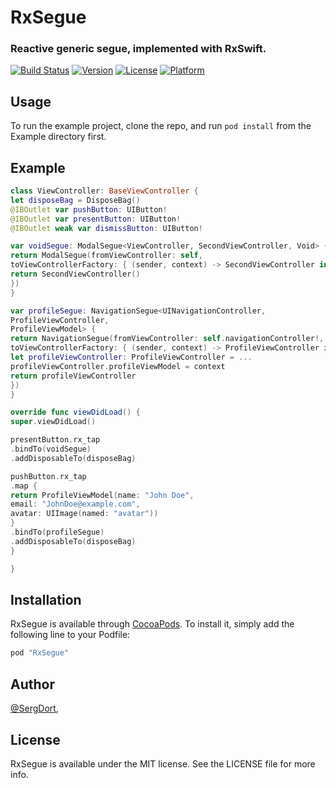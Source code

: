 # RxSegue
### Reactive generic segue, implemented with RxSwift. 

[![Build Status](https://travis-ci.org/sergdort/RxSegue.svg?branch=master)](https://travis-ci.org/sergdort/RxSegue)
[![Version](https://img.shields.io/cocoapods/v/RxSegue.svg?style=flat)](http://cocoapods.org/pods/RxSegue)
[![License](https://img.shields.io/cocoapods/l/RxSegue.svg?style=flat)](http://cocoapods.org/pods/RxSegue)
[![Platform](https://img.shields.io/cocoapods/p/RxSegue.svg?style=flat)](http://cocoapods.org/pods/RxSegue)

## Usage

To run the example project, clone the repo, and run `pod install` from the Example directory first.

## Example

```swift
class ViewController: BaseViewController {
let disposeBag = DisposeBag()
@IBOutlet var pushButton: UIButton!
@IBOutlet var presentButton: UIButton!
@IBOutlet weak var dismissButton: UIButton!

var voidSegue: ModalSegue<ViewController, SecondViewController, Void> {
return ModalSegue(fromViewController: self,
toViewControllerFactory: { (sender, context) -> SecondViewController in
return SecondViewController()
})
}

var profileSegue: NavigationSegue<UINavigationController,
ProfileViewController,
ProfileViewModel> {
return NavigationSegue(fromViewController: self.navigationController!,
toViewControllerFactory: { (sender, context) -> ProfileViewController in
let profileViewController: ProfileViewController = ...
profileViewController.profileViewModel = context
return profileViewController
})
}

override func viewDidLoad() {
super.viewDidLoad()

presentButton.rx_tap
.bindTo(voidSegue)
.addDisposableTo(disposeBag)

pushButton.rx_tap
.map {
return ProfileViewModel(name: "John Doe",
email: "JohnDoe@example.com",
avatar: UIImage(named: "avatar"))
}
.bindTo(profileSegue)
.addDisposableTo(disposeBag)
}

}
```

## Installation

RxSegue is available through [CocoaPods](http://cocoapods.org). To install
it, simply add the following line to your Podfile:

```ruby
pod "RxSegue"
```

## Author

[@SergDort](https://twitter.com/sergdort), 

## License

RxSegue is available under the MIT license. See the LICENSE file for more info.
